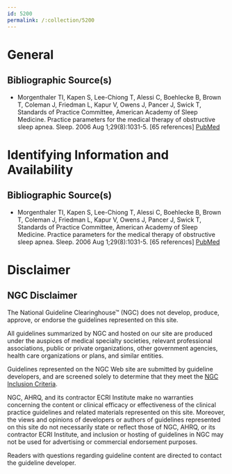 ```yaml
---
id: 5200
permalink: /:collection/5200
---
```


# General

## Bibliographic Source(s)

- Morgenthaler TI, Kapen S, Lee-Chiong T, Alessi C, Boehlecke B, Brown T, Coleman J, Friedman L, Kapur V, Owens J, Pancer J, Swick T, Standards of Practice Committee, American Academy of Sleep Medicine. Practice parameters for the medical therapy of obstructive sleep apnea. Sleep. 2006 Aug 1;29(8):1031-5. [65 references] [ PubMed ](http://www.ncbi.nlm.nih.gov/entrez/query.fcgi?cmd=Retrieve&db=pubmed&dopt=Abstract&list_uids=16944671)

# Identifying Information and Availability

## Bibliographic Source(s)

- Morgenthaler TI, Kapen S, Lee-Chiong T, Alessi C, Boehlecke B, Brown T, Coleman J, Friedman L, Kapur V, Owens J, Pancer J, Swick T, Standards of Practice Committee, American Academy of Sleep Medicine. Practice parameters for the medical therapy of obstructive sleep apnea. Sleep. 2006 Aug 1;29(8):1031-5. [65 references] [ PubMed ](http://www.ncbi.nlm.nih.gov/entrez/query.fcgi?cmd=Retrieve&db=pubmed&dopt=Abstract&list_uids=16944671)

# Disclaimer

## NGC Disclaimer

The National Guideline Clearinghouse™ (NGC) does not develop, produce, approve, or endorse the guidelines represented on this site.

All guidelines summarized by NGC and hosted on our site are produced under the auspices of medical specialty societies, relevant professional associations, public or private organizations, other government agencies, health care organizations or plans, and similar entities.

Guidelines represented on the NGC Web site are submitted by guideline developers, and are screened solely to determine that they meet the [NGC Inclusion Criteria](/help-and-about/summaries/inclusion-criteria).

NGC, AHRQ, and its contractor ECRI Institute make no warranties concerning the content or clinical efficacy or effectiveness of the clinical practice guidelines and related materials represented on this site. Moreover, the views and opinions of developers or authors of guidelines represented on this site do not necessarily state or reflect those of NGC, AHRQ, or its contractor ECRI Institute, and inclusion or hosting of guidelines in NGC may not be used for advertising or commercial endorsement purposes.

Readers with questions regarding guideline content are directed to contact the guideline developer.


